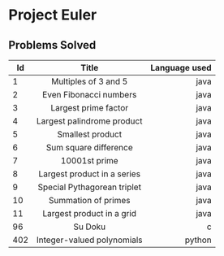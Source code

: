 # Project Euler

## Problems Solved

| Id  | Title                       | Language used |
| --- |:---------------------------:| -------------:|
| 1   | Multiples of 3 and 5        | java          |
| 2   | Even Fibonacci numbers      | java          |
| 3   | Largest prime factor        | java          |
| 4   | Largest palindrome product  | java          |
| 5   | Smallest product            | java          |
| 6   | Sum square difference       | java          |
| 7   | 10001st prime               | java          |
| 8   | Largest product in a series | java          |
| 9   | Special Pythagorean triplet | java          |
| 10  | Summation of primes         | java          |
| 11  | Largest product in a grid   | java          |
| 96  | Su Doku                     | c             |
| 402 | Integer-valued polynomials  | python        |

